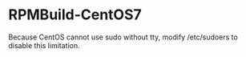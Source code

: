 # RPMBuild-CentOS7

Because CentOS cannot use sudo without tty, modify /etc/sudoers to disable this
limitation.
